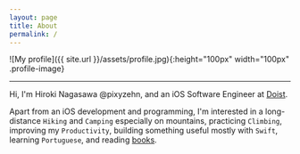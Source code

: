 ```yaml
---
layout: page
title: About
permalink: /
---
```


![My profile]({{ site.url }}/assets/profile.jpg){:height="100px" width="100px" .profile-image}

---

Hi, I'm Hiroki Nagasawa @pixyzehn, and an iOS Software Engineer at [Doist](https://doist.com).

Apart from an iOS development and programming, I'm interested in a long-distance `Hiking` and `Camping` especially on mountains, practicing `Climbing`, improving my `Productivity`, building something useful mostly with `Swift`, learning `Portuguese`, and reading [books](https://www.goodreads.com/pixyzehn).
